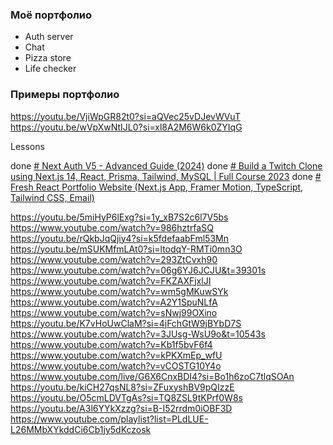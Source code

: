 
### Моё портфолио

- Auth server
- Chat
- Pizza store
- Life checker

### Примеры портфолио

https://youtu.be/VjiWpGR82t0?si=aQVec25vDJevWVuT
https://youtu.be/wVpXwNtIJL0?si=xl8A2M6W6k0ZYIqG


Lessons

done [# Next Auth V5 - Advanced Guide (2024)](https://www.youtube.com/watch?v=1MTyCvS05V4&t=19375s)
done [# Build a Twitch Clone using Next.js 14, React, Prisma, Tailwind, MySQL | Full Course 2023](https://www.youtube.com/watch?v=a02JAryRPVU)
done [# Fresh React Portfolio Website (Next.js App, Framer Motion, TypeScript, Tailwind CSS, Email)](https://www.youtube.com/watch?v=sUKptmUVIBM)

https://youtu.be/5miHyP6lExg?si=1y_xB7S2c6l7V5bs
https://www.youtube.com/watch?v=986hztrfaSQ
https://youtu.be/rQkbJqQjiy4?si=k5fdefaabFml53Mn
https://youtu.be/mSUKMfmLAt0?si=ltodqY-RMTi0mn3O
https://www.youtube.com/watch?v=293ZtCvxh90
https://www.youtube.com/watch?v=06g6YJ6JCJU&t=39301s
https://www.youtube.com/watch?v=FKZAXFjxlJI
https://www.youtube.com/watch?v=wm5gMKuwSYk
https://www.youtube.com/watch?v=A2Y1SpuNLfA
https://www.youtube.com/watch?v=sNwj99OXino
https://youtu.be/K7vHoUwClaM?si=4jFchGtW9jBYbD7S
https://www.youtube.com/watch?v=3JUsg-WsU9o&t=10543s
https://www.youtube.com/watch?v=Kb1f5bvF6f4
https://www.youtube.com/watch?v=kPKXmEp_wfU
https://www.youtube.com/watch?v=vCOSTG10Y4o
https://www.youtube.com/live/G6X6CnxBDI4?si=Bo1h6zoC7tlqSOAn
https://youtu.be/kiCH27qsNL8?si=ZFuxyshBV9pQIzzE
https://youtu.be/O5cmLDVTgAs?si=TQ8ZSL9tKPrf0W8s
https://youtu.be/A3l6YYkXzzg?si=B-I52rrdm0iOBF3D
https://www.youtube.com/playlist?list=PLdLUE-L26MMbXYkddCi6Cb1jy5dKczosk